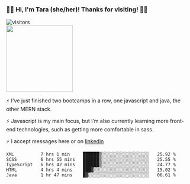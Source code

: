 ### 👋🏾 Hi, I'm Tara (she/her)! Thanks for visiting! 👋🏾
![visitors](https://visitor-badge.glitch.me/badge?page_id=qualmless)
<BR>
<img height="180em" src="https://github-readme-stats.vercel.app/api?username=qualmless&show_icons=true&hide_border=true&&count_private=true&include_all_commits=true" />

⚡️ I've just finished two bootcamps in a row, one javascript and java, the other MERN stack. 

⚡️ Javascript is my main focus, but I’m also currently learning more front-end technologies, such as getting more comfortable in sass. 

⚡️ I accept messages here or on <a href="https://www.linkedin.com/in/tarajdunmore/">linkedin</a>

<!--START_SECTION:waka-->
```text
XML          7 hrs 1 min     ██████▒░░░░░░░░░░░░░░░░░░   25.92 % 
SCSS         6 hrs 55 mins   ██████▒░░░░░░░░░░░░░░░░░░   25.55 % 
TypeScript   6 hrs 42 mins   ██████▒░░░░░░░░░░░░░░░░░░   24.77 % 
HTML         4 hrs 4 mins    ███▓░░░░░░░░░░░░░░░░░░░░░   15.02 % 
Java         1 hr 47 mins    █▓░░░░░░░░░░░░░░░░░░░░░░░   06.61 % 
```
<!--END_SECTION:waka-->

<!--
**qualmless/qualmless** is a ✨ _special_ ✨ repository because its `README.md` (this file) appears on your GitHub profile.

Here are some ideas to get you started:
- 🔭 I’m currently working on ...
- 👯 I’m looking to collaborate on ...
- 🤔 I’m looking for help with ...
- 💬 Ask me about ...
- 📫 How to reach me: ...
- ⚡ Fun fact: ...
-->
